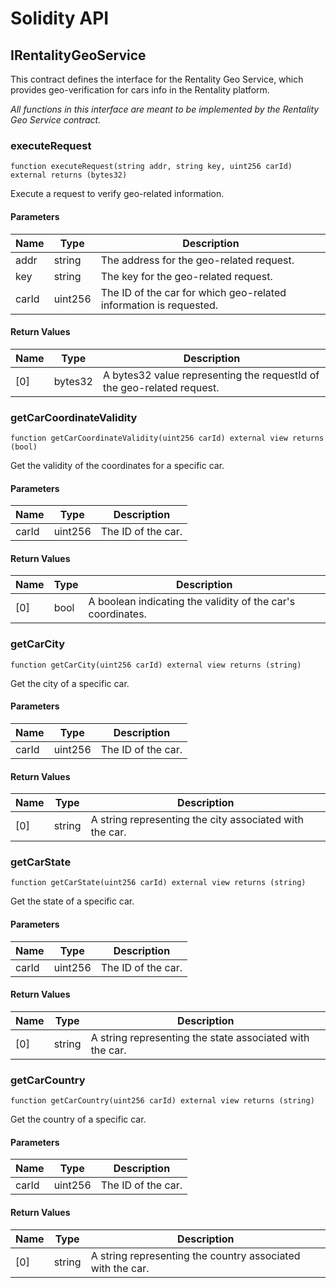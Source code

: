 # Solidity API

## IRentalityGeoService

This contract defines the interface for the Rentality Geo Service, which provides geo-verification for cars info in the Rentality platform.

_All functions in this interface are meant to be implemented by the Rentality Geo Service contract._

### executeRequest

```solidity
function executeRequest(string addr, string key, uint256 carId) external returns (bytes32)
```

Execute a request to verify geo-related information.

#### Parameters

| Name  | Type    | Description                                                       |
| ----- | ------- | ----------------------------------------------------------------- |
| addr  | string  | The address for the geo-related request.                          |
| key   | string  | The key for the geo-related request.                              |
| carId | uint256 | The ID of the car for which geo-related information is requested. |

#### Return Values

| Name | Type    | Description                                                            |
| ---- | ------- | ---------------------------------------------------------------------- |
| [0]  | bytes32 | A bytes32 value representing the requestId of the geo-related request. |

### getCarCoordinateValidity

```solidity
function getCarCoordinateValidity(uint256 carId) external view returns (bool)
```

Get the validity of the coordinates for a specific car.

#### Parameters

| Name  | Type    | Description        |
| ----- | ------- | ------------------ |
| carId | uint256 | The ID of the car. |

#### Return Values

| Name | Type | Description                                                 |
| ---- | ---- | ----------------------------------------------------------- |
| [0]  | bool | A boolean indicating the validity of the car's coordinates. |

### getCarCity

```solidity
function getCarCity(uint256 carId) external view returns (string)
```

Get the city of a specific car.

#### Parameters

| Name  | Type    | Description        |
| ----- | ------- | ------------------ |
| carId | uint256 | The ID of the car. |

#### Return Values

| Name | Type   | Description                                             |
| ---- | ------ | ------------------------------------------------------- |
| [0]  | string | A string representing the city associated with the car. |

### getCarState

```solidity
function getCarState(uint256 carId) external view returns (string)
```

Get the state of a specific car.

#### Parameters

| Name  | Type    | Description        |
| ----- | ------- | ------------------ |
| carId | uint256 | The ID of the car. |

#### Return Values

| Name | Type   | Description                                              |
| ---- | ------ | -------------------------------------------------------- |
| [0]  | string | A string representing the state associated with the car. |

### getCarCountry

```solidity
function getCarCountry(uint256 carId) external view returns (string)
```

Get the country of a specific car.

#### Parameters

| Name  | Type    | Description        |
| ----- | ------- | ------------------ |
| carId | uint256 | The ID of the car. |

#### Return Values

| Name | Type   | Description                                                |
| ---- | ------ | ---------------------------------------------------------- |
| [0]  | string | A string representing the country associated with the car. |
